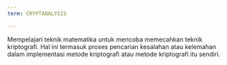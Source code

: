 ```yaml
---
term: CRYPTANALYSIS

---
```

Mempelajari teknik matematika untuk mencoba memecahkan teknik kriptografi. Hal ini termasuk proses pencarian kesalahan atau kelemahan dalam implementasi metode kriptografi atau metode kriptografi itu sendiri.